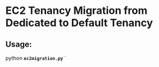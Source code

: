# EC2 Tenancy Migration from Dedicated to Default Tenancy

## Usage:  
python **`ec2migration.py`** *<instance-id>*`
